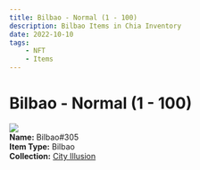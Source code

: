 ```yaml
---
title: Bilbao - Normal (1 - 100)
description: Bilbao Items in Chia Inventory
date: 2022-10-10
tags:
    - NFT
    - Items
---
```


# Bilbao - Normal (1 - 100)
<div class="item_thumbnail">
<img loading="lazy" src="https://wzgp3ema7qbmxlhqneyragekzau6kesyfr7k6qdevrue2yoxvi.arweave.net/tkz9kYD8Asus8GkxEBiK-yCnlElgsfq9AZKxoTWHXqo"><br/>
<div><strong>Name:</strong> Bilbao#305</div>
<div><strong>Item Type:</strong> Bilbao</div>
<div><strong>Collection:</strong> <a href="https://www.spacescan.io/xch/nft/collection/col1lend2dcn558km4wcwta4xnkfv3xpcmlp9kyt0m909emvfxechlyqdl5ndg">City Illusion</a></div>
</div>

